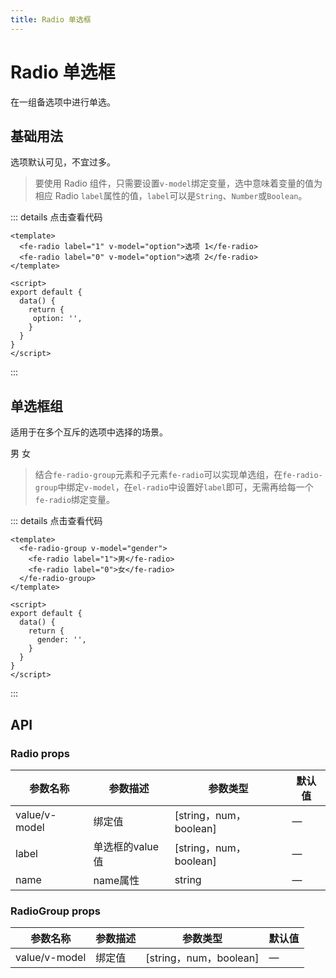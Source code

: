 ```yaml
---
title: Radio 单选框
---
```

# Radio 单选框
在一组备选项中进行单选。

## 基础用法

<script>
export default {
  data() {
    return {
     option: '',
     gender: '',
    }
  }
}
</script>

选项默认可见，不宜过多。

<template>
  <fe-radio label="1" v-model="option">选项 1</fe-radio>
  <fe-radio label="0" v-model="option">选项 2</fe-radio>
</template>

> 要使用 Radio 组件，只需要设置`v-model`绑定变量，选中意味着变量的值为相应 Radio `label`属性的值，`label`可以是`String`、`Number`或`Boolean`。

::: details 点击查看代码
``` vue
<template>
  <fe-radio label="1" v-model="option">选项 1</fe-radio>
  <fe-radio label="0" v-model="option">选项 2</fe-radio>
</template>

<script>
export default {
  data() {
    return {
     option: '',
    }
  }
}
</script>
```
:::

## 单选框组

适用于在多个互斥的选项中选择的场景。

<fe-radio-group v-model="gender">
  <fe-radio label="1">男</fe-radio>
  <fe-radio label="0">女</fe-radio>
</fe-radio-group>

> 结合`fe-radio-group`元素和子元素`fe-radio`可以实现单选组，在`fe-radio-group`中绑定`v-model`，在`el-radio`中设置好`label`即可，无需再给每一个`fe-radio`绑定变量。

::: details 点击查看代码
``` vue
<template>
  <fe-radio-group v-model="gender">
    <fe-radio label="1">男</fe-radio>
    <fe-radio label="0">女</fe-radio>
  </fe-radio-group>
</template>

<script>
export default {
  data() {
    return {
      gender: '',
    }
  }
}
</script>
```
:::

## API
### Radio props

| 参数名称 | 参数描述 | 参数类型 | 默认值 | 
| ------| ------ | ------ |------ |
| value/v-model | 绑定值 | [string，num，boolean] | — | 
| label | 单选框的value值 | [string，num，boolean] | — | 
| name | name属性 | string | — | 

### RadioGroup props

| 参数名称 | 参数描述 | 参数类型 | 默认值 | 
| ------| ------ | ------ |------ |
| value/v-model | 绑定值 | [string，num，boolean] | — | 
